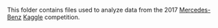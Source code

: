 This folder contains files used to analyze data from the 2017 [Mercedes-Benz](https://www.kaggle.com/c/mercedes-benz-greener-manufacturing) [Kaggle](https://www.kaggle.com/) competition.
